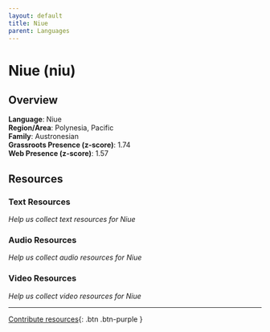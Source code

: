 ```yaml
---
layout: default
title: Niue
parent: Languages
---
```


# Niue (niu)

## Overview

**Language**: Niue  
**Region/Area**: Polynesia, Pacific  
**Family**: Austronesian  
**Grassroots Presence (z-score)**: 1.74  
**Web Presence (z-score)**: 1.57  

## Resources

### Text Resources
*Help us collect text resources for Niue*

### Audio Resources
*Help us collect audio resources for Niue*

### Video Resources
*Help us collect video resources for Niue*

---

[Contribute resources](https://forms.office.com/e/1SfLJx3u1r){: .btn .btn-purple }
